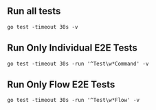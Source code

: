 ## Run all tests
```
go test -timeout 30s -v
```

## Run Only Individual E2E Tests
```
go test -timeout 30s -run '^Test\w*Command' -v
```

## Run Only Flow E2E Tests
```
go test -timeout 30s -run '^Test\w*Flow' -v  
```
